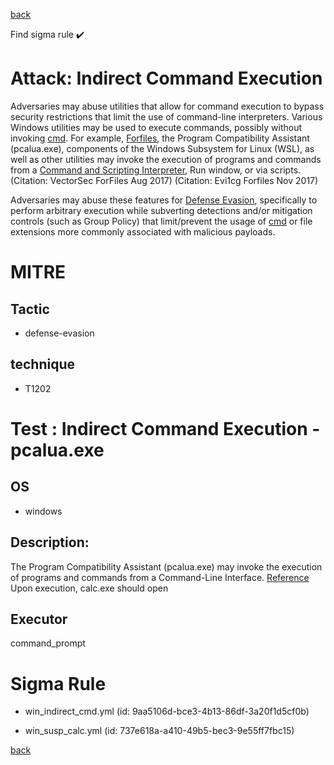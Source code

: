 
[back](../index.md)

Find sigma rule :heavy_check_mark: 

# Attack: Indirect Command Execution 

Adversaries may abuse utilities that allow for command execution to bypass security restrictions that limit the use of command-line interpreters. Various Windows utilities may be used to execute commands, possibly without invoking [cmd](https://attack.mitre.org/software/S0106). For example, [Forfiles](https://attack.mitre.org/software/S0193), the Program Compatibility Assistant (pcalua.exe), components of the Windows Subsystem for Linux (WSL), as well as other utilities may invoke the execution of programs and commands from a [Command and Scripting Interpreter](https://attack.mitre.org/techniques/T1059), Run window, or via scripts. (Citation: VectorSec ForFiles Aug 2017) (Citation: Evi1cg Forfiles Nov 2017)

Adversaries may abuse these features for [Defense Evasion](https://attack.mitre.org/tactics/TA0005), specifically to perform arbitrary execution while subverting detections and/or mitigation controls (such as Group Policy) that limit/prevent the usage of [cmd](https://attack.mitre.org/software/S0106) or file extensions more commonly associated with malicious payloads.

# MITRE
## Tactic
  - defense-evasion


## technique
  - T1202


# Test : Indirect Command Execution - pcalua.exe
## OS
  - windows


## Description:
The Program Compatibility Assistant (pcalua.exe) may invoke the execution of programs and commands from a Command-Line Interface.
[Reference](https://twitter.com/KyleHanslovan/status/912659279806640128)
Upon execution, calc.exe should open


## Executor
command_prompt

# Sigma Rule
 - win_indirect_cmd.yml (id: 9aa5106d-bce3-4b13-86df-3a20f1d5cf0b)

 - win_susp_calc.yml (id: 737e618a-a410-49b5-bec3-9e55ff7fbc15)



[back](../index.md)
